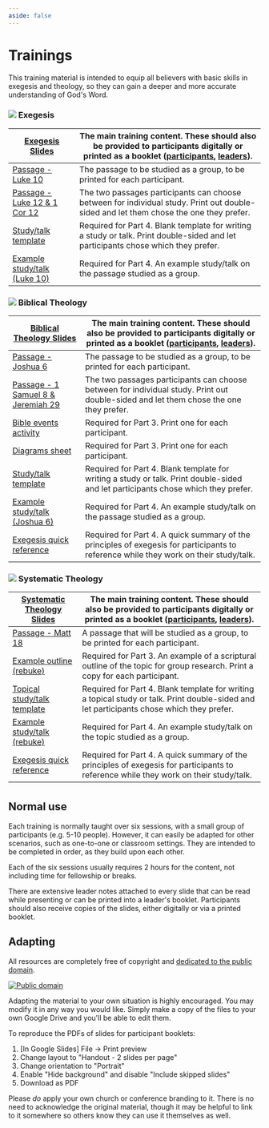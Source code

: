 ```yaml
---
aside: false
---
```



<script lang='ts' setup>
import {files_url} from './_comp/settings.ts'
</script>


<style lang='sass' scoped>

.exegesis, .biblical, .systematic
    display: flex
    align-items: center
    font-size: 24px
    padding: 12px 0 0 24px

    img
        margin-right: 24px
        width: 64px
        height: 64px

table
    th
        width: 50%
    th:first-child a
        font-size: 18px
        font-weight: bold

.exegesis
    color: #806100

.biblical
        color: #753775

.systematic
        color: #009aa2

</style>


# Trainings

This training material is intended to equip all believers with basic skills in exegesis and theology, so they can gain a deeper and more accurate understanding of God's Word.

<h3 class='exegesis'><img src='/_assets/icon_exegesis.png' /> Exegesis</h3>

[Exegesis Slides](https://docs.google.com/presentation/d/1L2pT8TCJOGwZXutwUBj9uAJUwEZpZCfqIO0cqE--5mA) | The main training content. These should also be provided to participants digitally or printed as a booklet ([participants](https://drive.google.com/file/d/18WK1n_-HUBC3JbOp8HLi8a2gBkGIEarE/view?usp=drive_link), [leaders](https://drive.google.com/file/d/1kdcRXoitokzHMgZ84xSkHmDgI8h3-bB7/view?usp=drive_link)).
| - | - |
[Passage - Luke 10](https://docs.google.com/document/d/1sHANsT3jGrCtv1qsnymcxSOnS3E6qGG6vQY5lCdqCnI/edit?usp=drive_link) | The passage to be studied as a group, to be printed for each participant.
[Passage - Luke 12 & 1 Cor 12](https://docs.google.com/document/d/1sGex7ujIpD5CKN7bRG6QIja54xQ-B2hBY8CmZ3uNqZY/edit?usp=drive_link) | The two passages participants can choose between for individual study. Print out double-sided and let them chose the one they prefer.
[Study/talk template](https://docs.google.com/document/d/12Wvz-YD1NTZG5zMbN2Ew0Dg88wKPmMLxp6oo2BqkanA/edit?usp=drive_link) | Required for Part 4. Blank template for writing a study or talk. Print double-sided and let participants chose which they prefer.
[Example study/talk (Luke 10)](https://docs.google.com/document/d/1HEPuhE14bwP8CH8Fhjz0OlwDDOlJHM2EwDbLA3rgu_U/edit?usp=drive_link) | Required for Part 4. An example study/talk on the passage studied as a group.

<h3 class='biblical'><img src='/_assets/icon_biblical.png' /> Biblical Theology</h3>

[Biblical Theology Slides](https://docs.google.com/presentation/d/1D-TewvpDSX9A0prNk8cM3mshwhRROE8lAWURS_Lhu0A) | The main training content. These should also be provided to participants digitally or printed as a booklet ([participants](https://drive.google.com/file/d/1xlZw6UvttzOro--dp5dRJQkGhgraPkqN/view?usp=drive_link), [leaders](https://drive.google.com/file/d/1PSJvepapPAV35fEazQbH9r6Pl2-S_w5N/view?usp=drive_link)).
| - | - |
[Passage - Joshua 6](https://docs.google.com/document/d/1GsIQxA28bjfE6rbgYtxtAI1RKntNYi4xgs5dQs3d9Q0/edit?usp=drive_link) | The passage to be studied as a group, to be printed for each participant.
[Passage - 1 Samuel 8 & Jeremiah 29](https://docs.google.com/document/d/1KTZNcl7kL1eHXpFI-Uul5gxvObi-a4zYrLVz8X5Pkr0/edit?usp=drive_link) | The two passages participants can choose between for individual study. Print out double-sided and let them chose the one they prefer.
[Bible events activity](https://docs.google.com/document/d/10xrKoZvJ5ZRlWSSr5bQ7Z-HXQXk86QfLTWR9_FfMLbg/edit?usp=drive_link) | Required for Part 3. Print one for each participant.
[Diagrams sheet](https://docs.google.com/document/d/1Fp97KQyj8Lpod3552ATzdjDcx2NmPFTxc9ES2n-mZa4/edit?usp=drive_link) | Required for Part 3. Print one for each participant.
[Study/talk template](https://docs.google.com/document/d/12Wvz-YD1NTZG5zMbN2Ew0Dg88wKPmMLxp6oo2BqkanA/edit?usp=drive_link) | Required for Part 4. Blank template for writing a study or talk. Print double-sided and let participants chose which they prefer.
[Example study/talk (Joshua 6)](https://docs.google.com/document/d/1_6wYCP9Iz1M487H8srHYLAFjGyW7dllsZo7N1cGy9Rc/edit?usp=drive_link) | Required for Part 4. An example study/talk on the passage studied as a group.
[Exegesis quick reference](https://docs.google.com/document/d/1sc49jsAR84jEorHG1qDNn8NgAQ_3daa8oMdeVyGiJWU/edit?usp=drive_link) | Required for Part 4. A quick summary of the principles of exegesis for participants to reference while they work on their study/talk.


<h3 class='systematic'><img src='/_assets/icon_systematic.png' /> Systematic Theology</h3>

[Systematic Theology Slides](https://docs.google.com/presentation/d/14Lq29jm-cebQZn6l8SPXXGS4T8CbcsI1mckerYah_i0) | The main training content. These should also be provided to participants digitally or printed as a booklet ([participants](https://drive.google.com/file/d/1pJsn3mRpnqmzZ86DAKH_Z-HV-xLYuQXC/view?usp=drive_link), [leaders](https://drive.google.com/file/d/1BeaXni4BWEVbyoFYwGyqlKBh3WdzWzbx/view?usp=drive_link)).
| - | - |
[Passage - Matt 18](https://docs.google.com/document/d/1KX47HWmI8zKwJtVMSVl_1faJ1vtStRh34TWA89GtNuY/edit?usp=drive_link) | A passage that will be studied as a group, to be printed for each participant.
[Example outline (rebuke)](https://docs.google.com/document/d/18jhcs_c1zL3KTKUwJps7TtbOCyYh4XTOcgVwCS3QpDw/edit?usp=drive_link) | Required for Part 3. An example of a scriptural outline of the topic for group research. Print a copy for each participant.
[Topical study/talk template](https://docs.google.com/document/d/1uK0N47TiLALc5S8gh2NS2NrvbqwoVtuhYl6XwQ9NewE/edit?usp=drive_link) | Required for Part 4. Blank template for writing a topical study or talk. Print double-sided and let participants chose which they prefer.
[Example study/talk (rebuke)](https://docs.google.com/document/d/1kLZIEPCGCCg_42Ww89lxpeAZUggzcvjtTGrrh82b_EE/edit?usp=drive_link) | Required for Part 4. An example study/talk on the topic studied as a group.
[Exegesis quick reference](https://docs.google.com/document/d/1sc49jsAR84jEorHG1qDNn8NgAQ_3daa8oMdeVyGiJWU/edit?usp=drive_link) | Required for Part 4. A quick summary of the principles of exegesis for participants to reference while they work on their study/talk.


<div style='text-align:center;margin-top: 36px;'>
    <VPButton text="View all files" size='big' :href="files_url" />
</div>


## Normal use

Each training is normally taught over six sessions, with a small group of participants (e.g. 5-10 people). However, it can easily be adapted for other scenarios, such as one-to-one or classroom settings. They are intended to be completed in order, as they build upon each other.

Each of the six sessions usually requires 2 hours for the content, not including time for fellowship or breaks.

There are extensive leader notes attached to every slide that can be read while presenting or can be printed into a leader's booklet. Participants should also receive copies of the slides, either digitally or via a printed booklet.


## Adapting

All resources are completely free of copyright and [dedicated to the public domain](https://copy.church/free).

[![Public domain](https://copy.church/badges/subtle/alt/free.svg)](https://copy.church/free)

Adapting the material to your own situation is highly encouraged. You may modify it in any way you would like. Simply make a copy of the files to your own Google Drive and you'll be able to edit them.

To reproduce the PDFs of slides for participant booklets:

 1. [In Google Slides] File -> Print preview
 1. Change layout to "Handout - 2 slides per page"
 1. Change orientation to "Portrait"
 1. Enable "Hide background" and disable "Include skipped slides"
 1. Download as PDF

Please _do_ apply your own church or conference branding to it. There is no need to acknowledge the original material, though it may be helpful to link to it somewhere so others know they can use it themselves as well.
